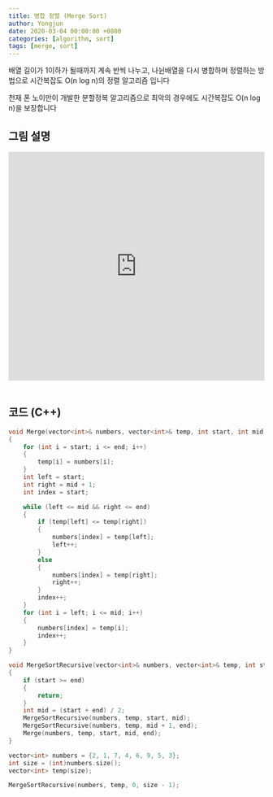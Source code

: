 ```yaml
---
title: 병합 정렬 (Merge Sort)
author: Yongjun
date: 2020-03-04 00:00:00 +0800
categories: [algorithm, sort]
tags: [merge, sort]
---
```


배열 길이가 1이하가 될때까지 계속 반씩 나누고, 나뉜배열을 다시 병합하며 정렬하는 방법으로 시간복잡도 O(n log n)의 정렬 알고리즘 입니다  

천재 폰 노이만이 개발한 분할정복 알고리즘으로 최악의 경우에도 시간복잡도 O(n log n)을 보장합니다
<br>

## 그림 설명 
<style>
.responsive-wrap iframe{ max-width: 100%;}
</style>
<div class="responsive-wrap">
<iframe src="https://docs.google.com/presentation/d/e/2PACX-1vTIwXODl7MUEMeUDbQn8Mc3aP9lQ4DwWGi1CXUxm3ssrGPfS92t40kkbReT2Mao9KehShaKW-lZkoJ8/embed?start=false&loop=false&delayms=3000" frameborder="0" width="750" height="450" allowfullscreen="true" mozallowfullscreen="true" webkitallowfullscreen="true">
</iframe>
</div>
<br>

## 코드 (C++)
```c++
void Merge(vector<int>& numbers, vector<int>& temp, int start, int mid, int end)
{
    for (int i = start; i <= end; i++)
    {
        temp[i] = numbers[i];
    }
    int left = start;
    int right = mid + 1;
    int index = start;

    while (left <= mid && right <= end)
    {
        if (temp[left] <= temp[right])
        {
            numbers[index] = temp[left];
            left++;
        }
        else
        {
            numbers[index] = temp[right];
            right++;
        }
        index++;
    }
    for (int i = left; i <= mid; i++)
    {
        numbers[index] = temp[i];
        index++;
    }
}
```
```c++
void MergeSortRecursive(vector<int>& numbers, vector<int>& temp, int start, int end)
{
    if (start >= end)
    {
        return;
    }
    int mid = (start + end) / 2;
    MergeSortRecursive(numbers, temp, start, mid);
    MergeSortRecursive(numbers, temp, mid + 1, end);
    Merge(numbers, temp, start, mid, end);
}
```
```c++
vector<int> numbers = {2, 1, 7, 4, 6, 9, 5, 3};
int size = (int)numbers.size();
vector<int> temp(size);

MergeSortRecursive(numbers, temp, 0, size - 1);
```
